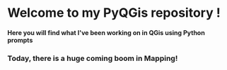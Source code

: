 # Welcome to my PyQGis repository !

#### Here you will find what I've been working on in QGis using Python prompts

### Today, there is a huge coming boom in Mapping! 
